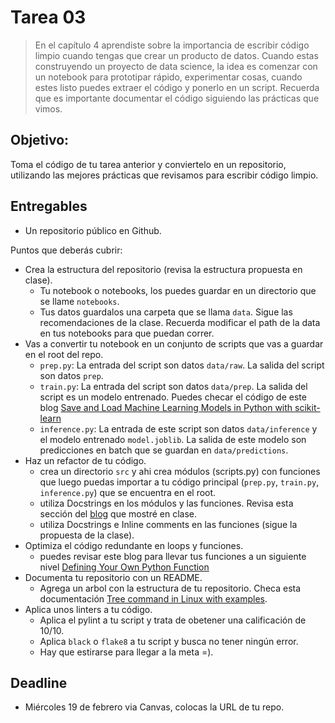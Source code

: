 # Tarea 03

> En el capítulo 4 aprendiste sobre la importancia de escribir código 
limpio cuando tengas que crear un producto de datos. Cuando estas 
construyendo un proyecto de data science, la idea es comenzar con
un notebook para prototipar rápido, experimentar cosas, cuando estes 
listo puedes extraer el código y ponerlo en un script. Recuerda que es
importante documentar el código siguiendo las prácticas que vimos. 

## Objetivo:

Toma el código de tu tarea anterior y conviertelo en un repositorio, utilizando
las mejores prácticas que revisamos para escribir código limpio.

## Entregables

* Un repositorio público en Github.

Puntos que deberás cubrir:

* Crea la estructura del repositorio (revisa la estructura propuesta en clase).
  * Tu notebook o notebooks, los puedes guardar en un directorio que se llame `notebooks`.
  * Tus datos guardalos una carpeta que se llama `data`. Sigue las recomendaciones de la clase. Recuerda modificar el path de la data en tus notebooks para que puedan correr.
* Vas a convertir tu notebook en un conjunto de scripts que vas a guardar en el root del repo.
  - `prep.py`: La entrada del script son datos `data/raw`. La salida del script son datos `prep`.
  - `train.py`: La entrada del script son datos `data/prep`. La salida del script es un modelo entrenado. Puedes checar el código de este blog [Save and Load Machine Learning Models in Python with scikit-learn](https://machinelearningmastery.com/save-load-machine-learning-models-python-scikit-learn/)
  - `inference.py`: La entrada de este script son datos `data/inference` y el modelo entrenado `model.joblib`. La salida de este modelo son predicciones en batch que se guardan en `data/predictions`.
* Haz un refactor de tu código.
    - crea un directorio `src` y ahi crea módulos (scripts.py) con funciones que luego puedas importar a tu código principal (`prep.py`, `train.py`, `inference.py`) que se encuentra en el root.
    - utiliza Docstrings en los módulos y las funciones. Revisa esta sección del [blog](https://realpython.com/documenting-python-code/#:~:text=Module%20docstrings%20are%20placed%20at,objects%20exported%20by%20the%20module) que mostré en clase. 
    - utiliza Docstrings e Inline comments en las funciones (sigue la propuesta de la clase).
* Optimiza el código redundante en loops y funciones.
    - puedes revisar este blog para llevar tus funciones a un siguiente nivel [Defining Your Own Python Function](https://realpython.com/defining-your-own-python-function/)
* Documenta tu repositorio con un README.
  - Agrega un arbol con la estructura de tu repositorio. Checa esta documentación [Tree command in Linux with examples](https://www.geeksforgeeks.org/tree-command-unixlinux/).
* Aplica unos linters a tu código.
  - Aplica el pylint a tu script y trata de obetener una calificación de 10/10.
  - Aplica `black` o `flake8` a tu script y busca no tener ningún error.
  - Hay que estirarse para llegar a la meta =).

## Deadline

- Miércoles 19 de febrero via Canvas, colocas la URL de tu repo.

